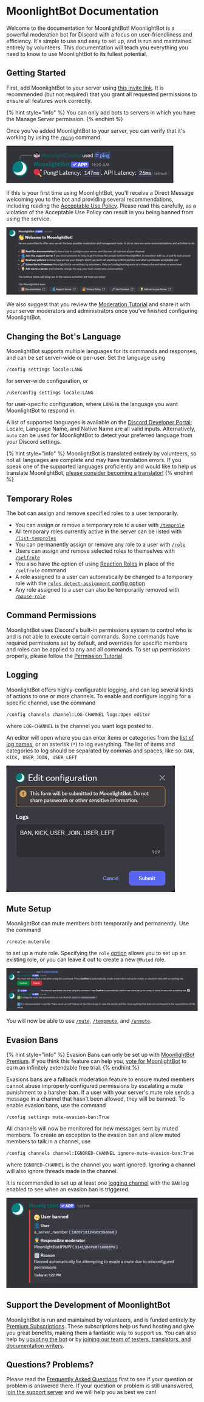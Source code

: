 # MoonlightBot Documentation

Welcome to the documentation for MoonlightBot! MoonlightBot is a powerful moderation bot for Discord with a focus on user-friendliness and efficiency. It's simple to use and easy to set up, and is run and maintained entirely by volunteers. This documentation will teach you everything you need to know to use MoonlightBot to its fullest potential.

## Getting Started

First, add MoonlightBot to your server using [this invite link](https://discord.com/api/oauth2/authorize?client_id=314110696071888896&permissions=1512298638534&scope=applications.commands%20bot). It is recommended (but not required) that you grant all requested permissions to ensure all features work correctly.

{% hint style="info" %} You can only add bots to servers in which you have the Manage Server permission. {% endhint %}

Once you've added MoonlightBot to your server, you can verify that it's working by using the [`/ping`](./miscellaneous-commands/other-minor-commands.md#ping) command.

![Result of /ping command](./.gitbook/assets/MainPagePing.png)

If this is your first time using MoonlightBot, you'll receive a Direct Message welcoming you to the bot and providing several recommendations, including reading the [Acceptable Use Policy](./policies/acceptable-use-policy.md). Please read this carefully, as a violation of the Acceptable Use Policy can result in you being banned from using the service.

![Welcome message](./.gitbook/assets/MainPageWelcome.png)

We also suggest that you review the [Moderation Tutorial](./start-up/moderation-tutorial.md) and share it with your server moderators and administrators once you've finished configuring MoonlightBot.

## Changing the Bot's Language

MoonlightBot supports multiple languages for its commands and responses, and can be set server-wide or per-user. Set the language using
```
/config settings locale:LANG
```
for server-wide configuration, or
```
/userconfig settings locale:LANG
```
for user-specific configuration, where `LANG` is the language you want MoonlightBot to respond in.

A list of supported languages is available on the [Discord Developer Portal](https://discord.com/developers/docs/reference#locales); Locale, Language Name, and Native Name are all valid inputs. Alternatively, `auto` can be used for MoonlightBot to detect your preferred language from your Discord settings.

{% hint style="info" %} MoonlightBot is translated entirely by volunteers, so not all languages are complete and may have translation errors. If you speak one of the supported languages proficiently and would like to help us translate MoonlightBot, <a href="./support/volunteering.md#translator">please consider becoming a translator!</a> {% endhint %}

## Temporary Roles

The bot can assign and remove specified roles to a user temporarily.

* You can assign or remove a temporary role to a user with [`/temprole`](./role-management-commands/temprole.md)
* All temporary roles currently active in the server can be listed with [`/list-temproles`](./role-management-commands/list-temproles.md)
* You can permanently assign or remove any role to a user with [`/role`](./role-management-commands/role.md)
* Users can assign and remove selected roles to themselves with [`/selfrole`](./role-management-commands/selfrole.md)
* You also have the option of using [Reaction Roles](./start-up/setting-up-reaction-roles.md) in place of the `/selfrole` command
* A role assigned to a user can automatically be changed to a temporary role with the [`roles detect-assignment` config option](./management-commands/config.md#roles-detect-assignment)
* Any role assigned to a user can also be temporarily removed with [`/pause-role`](./role-management-commands/pause-role.md)

## Command Permissions

MoonlightBot uses Discord's built-in permissions system to control who is and is not able to execute certain commands. Some commands have required permissions set by default, and overrides for specific members and roles can be applied to any and all commands. To set up permissions properly, please follow the [Permission Tutorial](./start-up/permission-tutorial.md).

## Logging

MoonlightBot offers highly-configurable logging, and can log several kinds of actions to one or more channels. To enable and configure logging for a specific channel, use the command
```
/config channels channel:LOG-CHANNEL logs:Open editor
```
where `LOG-CHANNEL` is the channel you want logs posted to.

An editor will open where you can enter items or categories from the [list of log names](./advanced/list-of-log-names.md), or an asterisk (`*`) to log everything. The list of items and categories to log should be separated by commas and spaces, like so: `BAN, KICK, USER_JOIN, USER_LEFT`

![Log editor popup](./.gitbook/assets/LogEditor.png)

## Mute Setup

MoonlightBot can mute members both temporarily and permanently. Use the command
```
/create-muterole
```
to set up a mute role. Specifying the `role` [option](./start-up/options.md) allows you to set up an existing role, or you can leave it out to create a new `@Muted` role.

![Result of /create-muterole command](./.gitbook/assets/MainPageMuterole.png)

You will now be able to use [`/mute`](./moderation-commands/mute.md),  [`/tempmute`](./moderation-commands/tempmute.md), and [`/unmute`](./moderation-commands/unmute.md).

## Evasion Bans

{% hint style="info" %} Evasion Bans can only be set up with <a href="./support/premium.md">MoonlightBot Premium</a>. If you think this feature can help you, <a href="./support/upvote-moonlightbot.md">vote for MoonlightBot</a> to earn an infinitely extendable free trial. {% endhint %}

Evasions bans are a fallback moderation feature to ensure muted members cannot abuse improperly configured permissions by escalating a mute punishment to a harsher ban. If a user with your server's mute role sends a message in a channel that hasn't been allowed, they will be banned. To enable evasion bans, use the command
```
/config settings mute-evasion-ban:True
```
All channels will now be monitored for new messages sent by muted members. To create an exception to the evasion ban and allow muted members to talk in a channel, use
```
/config channels channel:IGNORED-CHANNEL ignore-mute-evasion-ban:True
```
where `IGNORED-CHANNEL` is the channel you want ignored. Ignoring a channel will also ignore threads made in the channel.

It is recommended to set up at least one [logging channel](./README.md#logging) with the `BAN` log enabled to see when an evasion ban is triggered.

![Ban log of an evasion ban](./.gitbook/assets/EvasionBanLog.png)

## Support the Development of MoonlightBot

MoonlightBot is run and maintained by volunteers, and is funded entirely by [Premium Subscriptions](./support/premium.md). These subscriptions help us fund hosting and give you great benefits, making them a fantastic way to support us. You can also help by [upvoting the bot](./support/upvote-moonlightbot.md) or by [joining our team of testers, translators, and documentation writers](./support/volunteering.md).

## Questions? Problems?

Please read the [Frequently Asked Questions](./start-up/faqs.md) first to see if your question or problem is answered there. If your question or problem is still unanswered, [join the support server](https://discord.gg/hNQWVVC) and we will help you as best we can!